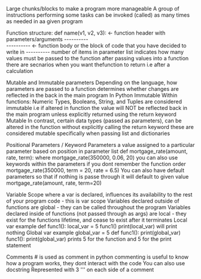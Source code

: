 Large chunks/blocks to make a program more manageable 
	A group of instructions performing some tasks
	can be invoked (called) as many times as needed in aa given program

Function structure:
	def name(v1, v2, v3):  <- function header with parameters/arguments
		----------  
		----------            <- function body or the block of code that you have decided to write in
		----------
	number of items in parameter list indicates how many values must be passed to the function
		after passing values into a function there are secnarios when you want thefunction to return i.e after a calculation

Mutable and Immutable parameters
	Depending on the language, how parameters are passed to a function determines whether changes are reflected in the back in the main program
	In Python
		Immutable
			Within functions: Numeric Types, Booleans, String, and Tuples are considered immutable 
				i.e if altered in function the value will NOT be reflected back in the main program
			unless explicitly returned using the return keyword
		Mutable
			In contrast, certain data types (passed as parameters), can be altered in the function without explicitly calling the return keyword these are considered mutable specifically when passing list and dictionaries 


Positional Parameters / Keyword Parameters
	a value assigned to a particular parameter based on position in parameter list 
		def mortgage_rate(amount, rate, term): 
				where mortgage_rate(350000, 0.06, 20)
			you can also use keywords within the parameters if you dont remember the function order
				mortgage_rate(350000, term = 20, rate = 6.5)
			You can also have default parameters so that if nothing is passe through it will default to given value
				mortgage_rate(amount, rate, term=20)



Variable Scope
	where a var is declared, influences its availability to the rest of your program code - this is var scope
		Variables declared outside of functions are global - they can be called throughout the program
		Variables declared inside of functions (not passed through as args) are local - they exist for the functions lifetime, and cease to exist after it terminates
	Local var example
		def func1():
			local_var = 5
		func1()
		print(local_var)
		will print nothing
	Global var example 
		global_var = 5
		def func1():
			print(global_var)
		func1():
		print(global_var)
		prints 5 for the function and 5 for the print statement


Comments 
	# is used as comment in python
	commenting is useful to know how a program works, they dont interact with the code
	You can also use docstring
	Represented with 3 ''' on each side of a comment
	